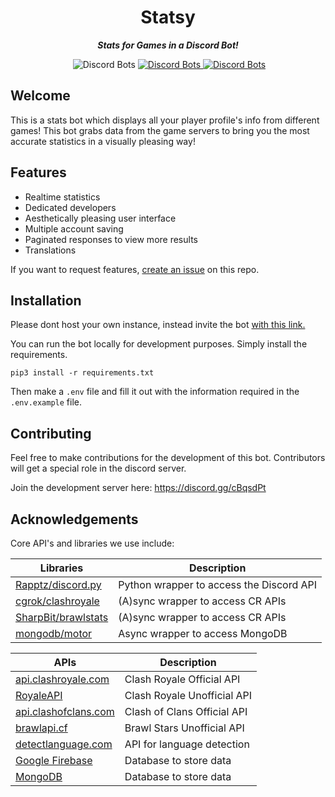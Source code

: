 
<div align="center">
        <h1>Statsy</h1>
        <p><i><b>Stats for Games in a Discord Bot!</b></i></p>
<p>
    <a href="https://discord.gg/cBqsdPt"><img src="https://discordapp.com/api/guilds/444482551139008522/widget.png?style=shield" alt="" /></a>
    <img src="https://discordbots.org/api/widget/lib/347006499677143041.svg?noavatar=true&rightcolor=7289DA" alt="Discord Bots" />
    </a>
    <a href="https://discordbots.org/bot/statsy">
    <img src="https://discordbots.org/api/widget/servers/347006499677143041.svg?noavatar=true&rightcolor=7289DA" alt="Discord Bots" />
    </a>
    <a href="https://discordbots.org/bot/statsy">
    <img src="https://discordbots.org/api/widget/status/347006499677143041.svg?noavatar=true" alt="Discord Bots" />
    </a>
</p>
</div> 

## Welcome
This is a stats bot which displays all your player profile's info from different games! This bot grabs data from the game servers to bring you the most accurate statistics in a visually pleasing way! 

## Features

- Realtime statistics
- Dedicated developers
- Aesthetically pleasing user interface
- Multiple account saving
- Paginated responses to view more results
- Translations

If you want to request features, [create an issue](https://github.com/fourjr/statsy/issues) on this repo.

## Installation

Please dont host your own instance, instead invite the bot [with this link.](https://discordapp.com/oauth2/authorize?client_id=347006499677143041&scope=bot&permissions=314432)

You can run the bot locally for development purposes. Simply install the requirements.

```
pip3 install -r requirements.txt
```
Then make a `.env` file and fill it out with the information required in the `.env.example` file.


## Contributing

Feel free to make contributions for the development of this bot. Contributors will get a special role in the discord server.

Join the development server here: https://discord.gg/cBqsdPt

## Acknowledgements
 
Core API's and libraries we use include:

| Libraries                                                     | Description                              |
| ------------------------------------------------------------- | ---------------------------------------- |
| [Rapptz/discord.py](https://github.com/Rapptz/discord.py)     | Python wrapper to access the Discord API |
| [cgrok/clashroyale](https://github.com/cgrok/clashroyale)     | (A)sync wrapper to access CR APIs        |
| [SharpBit/brawlstats](https://github.com/SharpBit/brawlstats) | (A)sync wrapper to access CR APIs        |
| [mongodb/motor](https://github.com/mongodb/motor)             | Async wrapper to access MongoDB          |

| APIs                                                 | Description                 |
| ---------------------------------------------------- |---------------------------- |
| [api.clashroyale.com](https://api.clashroyale.com)   | Clash Royale Official API   |
| [RoyaleAPI](https://royaleapi.com/)                  | Clash Royale Unofficial API |
| [api.clashofclans.com](https://api.clashofclans.com) | Clash of Clans Official API |
| [brawlapi.cf](https://brawlapi.cf)                   | Brawl Stars Unofficial API  |
| [detectlanguage.com](https://detectlanguage.com/)    | API for language detection  |
| [Google Firebase](https://firebase.google.com/)      | Database to store data      |
| [MongoDB](https://www.mongodb.com/)                  | Database to store data      |
